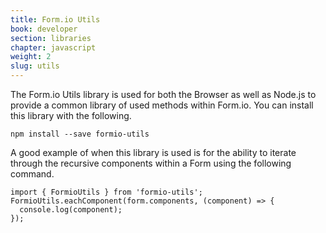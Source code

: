 ```yaml
---
title: Form.io Utils
book: developer
section: libraries
chapter: javascript
weight: 2
slug: utils
---
```

The Form.io Utils library is used for both the Browser as well as Node.js to provide a common library of used methods within Form.io. You can install this library with the following.

```
npm install --save formio-utils
```

A good example of when this library is used is for the ability to iterate through the recursive components within a Form using the following command.

```
import { FormioUtils } from 'formio-utils';
FormioUtils.eachComponent(form.components, (component) => {
  console.log(component);
});
```